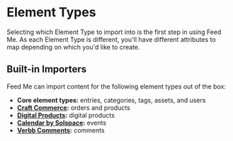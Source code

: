 # Element Types

Selecting which Element Type to import into is the first step in using Feed Me. As each Element Type is different, you'll have different attributes to map depending on which you'd like to create.

## Built-in Importers

Feed Me can import content for the following element types out of the box:

- **Core element types:** entries, categories, tags, assets, and users
- **[Craft Commerce](https://plugins.craftcms.com/commerce):** orders and products
- **[Digital Products](https://plugins.craftcms.com/digital-products):** digital products
- **[Calendar by Solspace](https://plugins.craftcms.com/calendar):** events
- **[Verbb Comments](https://plugins.craftcms.com/comments):** comments
